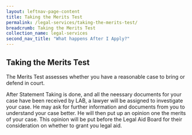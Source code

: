 ```yaml
---
layout: leftnav-page-content
title: Taking the Merits Test
permalink: /legal-services/taking-the-merits-test/
breadcrumb: Taking the Merits Test
collection_name: legal-services
second_nav_title: "What happens After I Apply?"
---
```


Taking the Merits Test
---

The Merits Test assesses whether you have a reasonable case to bring or defend in court. 

After Statement Taking is done, and all the neessary documents for your case have been received by LAB, a lawyer will be assigned to investigate your case. He may ask for further information and documents from you to understand your case better. He will then put up an opinion one the merits of your case. This opinion will be put before the Legal Aid Board for their consideration on whether to grant you legal aid.<br>

